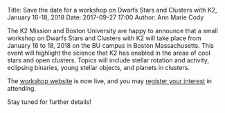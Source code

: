 Title: Save the date for a workshop on Dwarfs Stars and Clusters with K2, January 16-18, 2018
Date: 2017-09-27 17:00
Author: Ann Marie Cody

The K2 Mission and Boston University are happy to announce that a small workshop on Dwarfs Stars and Clusters with K2
will take place from January 16 to 18, 2018 on the BU campus in Boston Massachusetts. This event will highlight the
science that K2 has enabled in the areas of cool stars and open clusters. Topics will include stellar rotation and activity,
eclipsing binaries, young stellar objects, and planets in clusters. 

The [workshop website](https://keplerscience.arc.nasa.gov/cluster-workshop) is now live, and you may [register your interest](https://docs.google.com/forms/d/e/1FAIpQLSdZCWOJd_L10gG-IQ9QYLkKDkkDM99Hn3awA3KStSz2B0AzCQ/viewform?c=0&w=1) in attending.

Stay tuned for further details!
